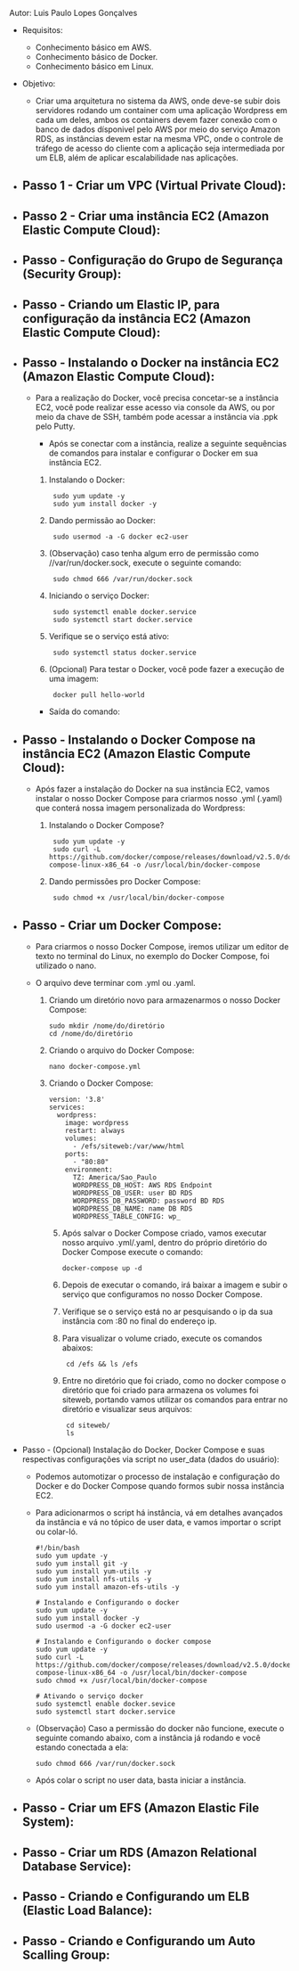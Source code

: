 Autor: Luis Paulo Lopes Gonçalves

* Requisitos:
  - Conhecimento básico em AWS.
  - Conhecimento básico de Docker.
  - Conhecimento básico em Linux.


* Objetivo: 
  - Criar uma arquitetura no sistema da AWS, onde deve-se subir dois servidores rodando um container com uma aplicação Wordpress em cada um deles, ambos os containers devem fazer conexão com o banco de dados dísponivel pelo AWS por meio do serviço Amazon RDS, as instâncias devem estar na mesma VPC, onde o controle de tráfego de acesso do cliente com a aplicação seja intermediada por um ELB, além de aplicar escalabilidade nas aplicações.


* Passo 1 - Criar um VPC (Virtual Private Cloud):
  -
* Passo 2 - Criar uma instância EC2 (Amazon Elastic Compute Cloud):
  -
  
* Passo  - Configuração do Grupo de Segurança (Security Group):
  -

* Passo  - Criando um Elastic IP, para configuração da instância EC2 (Amazon Elastic Compute Cloud):
  - 

* Passo  - Instalando o Docker na instância EC2 (Amazon Elastic Compute Cloud):
  -
    - Para a realização do Docker, você precisa concetar-se a instância EC2, você pode realizar esse acesso via console da AWS, ou por meio da chave de SSH, também pode acessar a instância via .ppk pelo Putty.
        - Após se conectar com a instância, realize a seguinte sequências de comandos para instalar e configurar o Docker em sua instância EC2.
     
      1. Instalando o Docker:

              sudo yum update -y
              sudo yum install docker -y

      2. Dando permissão ao Docker:

              sudo usermod -a -G docker ec2-user
          
      3. (Observação) caso tenha algum erro de permissão como //var/run/docker.sock, execute o seguinte comando:

              sudo chmod 666 /var/run/docker.sock

      4. Iniciando o serviço Docker:

              sudo systemctl enable docker.service
              sudo systemctl start docker.service

      5. Verifique se o serviço está ativo:

              sudo systemctl status docker.service

      6. (Opcional) Para testar o Docker, você pode fazer a execução de uma imagem:

              docker pull hello-world

        - Saída do comando: 
* Passo  - Instalando o Docker Compose na instância EC2 (Amazon Elastic Compute Cloud):
    - 
  - Após fazer a instalação do Docker na sua instância EC2, vamos instalar o nosso Docker Compose para criarmos nosso .yml (.yaml) que conterá nossa imagem personalizada do Wordpress:
      
      1. Instalando o Docker Compose?

              sudo yum update -y
              sudo curl -L https://github.com/docker/compose/releases/download/v2.5.0/docker-compose-linux-x86_64 -o /usr/local/bin/docker-compose

      2. Dando permissões pro Docker Compose:

              sudo chmod +x /usr/local/bin/docker-compose

* Passo  - Criar um Docker Compose:
    -
    - Para criarmos o nosso Docker Compose, iremos utilizar um editor de texto no terminal do Linux, no exemplo do Docker Compose, foi utilizado o nano.
    - O arquivo deve terminar com .yml ou .yaml.

      1. Criando um diretório novo para armazenarmos o nosso Docker Compose:

             sudo mkdir /nome/do/diretório
             cd /nome/do/diretório

      3. Criando o arquivo do Docker Compose:

             nano docker-compose.yml

      4. Criando o Docker Compose:

             version: '3.8'
             services:
               wordpress:
                 image: wordpress
                 restart: always
                 volumes:
                   - /efs/siteweb:/var/www/html
                 ports:
                   - "80:80"
                 environment:
                   TZ: America/Sao_Paulo
                   WORDPRESS_DB_HOST: AWS RDS Endpoint
                   WORDPRESS_DB_USER: user BD RDS
                   WORDPRESS_DB_PASSWORD: password BD RDS
                   WORDPRESS_DB_NAME: name DB RDS
                   WORDPRESS_TABLE_CONFIG: wp_

         5. Após salvar o Docker Compose criado, vamos executar nosso arquivo .yml/.yaml, dentro do próprio diretório do Docker Compose execute o comando:

                docker-compose up -d

          6. Depois de executar o comando, irá baixar a imagem e subir o serviço que configuramos no nosso Docker Compose.
          7. Verifique se o serviço está no ar pesquisando o ip da sua instância com :80 no final do endereço ip.
          8. Para visualizar o volume criado, execute os comandos abaixos:

                  cd /efs && ls /efs
          9. Entre no diretório que foi criado, como no docker compose o diretório que foi criado para armazena os volumes foi siteweb, portando vamos utilizar os comandos para entrar no diretório e visualizar seus arquivos:
        
                  cd siteweb/
                  ls 

* Passo  - (Opcional) Instalação do Docker, Docker Compose e suas respectivas configurações via script no user_data (dados do usuário):
    - Podemos automotizar o processo de instalação e configuração do Docker e do Docker Compose quando formos subir nossa instância EC2.
    - Para adicionarmos o script há instância, vá em detalhes avançados da instância e vá no tópico de user data, e vamos importar o script ou colar-ló.
 
          #!/bin/bash
          sudo yum update -y
          sudo yum install git -y
          sudo yum install yum-utils -y
          sudo yum install nfs-utils -y
          sudo yum install amazon-efs-utils -y

          # Instalando e Configurando o docker
          sudo yum update -y
          sudo yum install docker -y
          sudo usermod -a -G docker ec2-user

          # Instalando e Configurando o docker compose
          sudo yum update -y
          sudo curl -L https://github.com/docker/compose/releases/download/v2.5.0/docker-compose-linux-x86_64 -o /usr/local/bin/docker-compose
          sudo chmod +x /usr/local/bin/docker-compose

          # Ativando o serviço docker
          sudo systemctl enable docker.sevice
          sudo systemctl start docker.service

    - (Observação) Caso a permissão do docker não funcione, execute o seguinte comando abaixo, com a instância já rodando e você estando conectada a ela:

          sudo chmod 666 /var/run/docker.sock

    - Após colar o script no user data, basta iniciar a instância.

* Passo  - Criar um EFS (Amazon Elastic File System):
    - 

* Passo  - Criar um RDS (Amazon Relational Database Service):
    - 

* Passo  - Criando e Configurando um ELB (Elastic Load Balance):
    -

* Passo  - Criando e Configurando um Auto Scalling Group:
    - 
